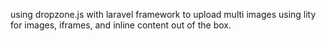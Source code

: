 
using dropzone.js with laravel framework to upload multi images 
using lity for images, iframes, and inline content out of the box.
